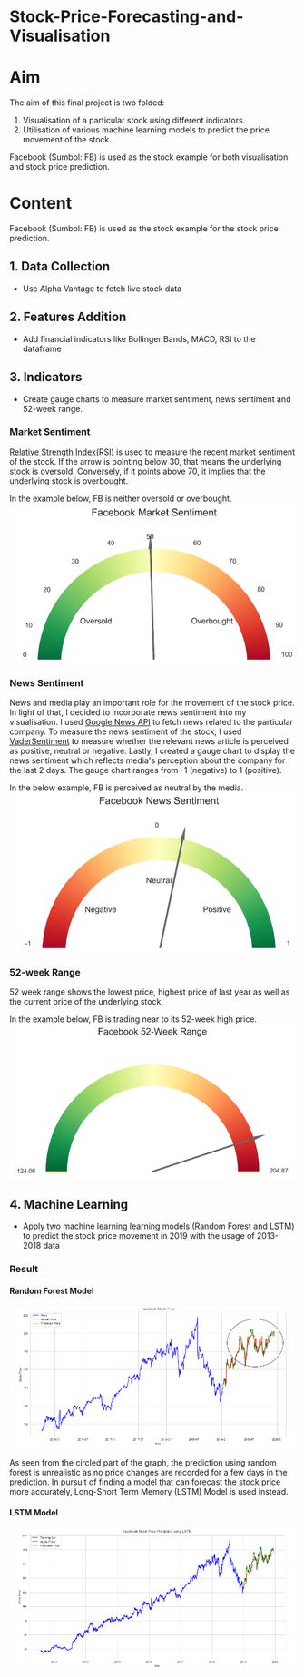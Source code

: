 # Stock-Price-Forecasting-and-Visualisation

# Aim
The aim of this final project is two folded:
1. Visualisation of a particular stock using different indicators.
2. Utilisation of various machine learning models to predict the price movement of the stock.


Facebook (Sumbol: FB) is used as the stock example for both visualisation and stock price prediction. 

# Content

Facebook (Sumbol: FB) is used as the stock example for the stock price prediction. 
## 1. Data Collection
- Use Alpha Vantage to fetch live stock data 

## 2. Features Addition
- Add financial indicators like Bollinger Bands, MACD, RSI to the dataframe

## 3. Indicators
- Create gauge charts to measure market sentiment, news sentiment and 52-week range.

### Market Sentiment
[Relative Strength Index](https://www.investopedia.com/terms/r/rsi.asp)(RSI) is used to measure the recent market sentiment of the stock. 
If the arrow is pointing below 30, that means the underlying stock is oversold. Conversely, if it points above 70, it implies that the underlying stock is overbought.

In the example below, FB is neither oversold or overbought.
![graph](https://github.com/kasparkwok/Stock-Price-Forecasting-and-Visualisation/blob/master/Market_Sentiment.PNG)

### News Sentiment
News and media play an important role for the movement of the stock price. In light of that, I decided to incorporate news sentiment into my visualisation. 
I used [Google News API](https://newsapi.org/s/google-news-api) to fetch news related to the particular company.
To measure the news sentiment of the stock, I used [VaderSentiment](https://github.com/cjhutto/vaderSentiment) to measure whether the relevant news article is perceived as positive, neutral or negative. 
Lastly, I created a gauge chart to display the news sentiment which reflects media's perception about the company for the last 2 days. The gauge chart ranges from -1 (negative) to 1 (positive).  

In the below example, FB is perceived as neutral by the media.
![graph](https://github.com/kasparkwok/Stock-Price-Forecasting-and-Visualisation/blob/master/News_Sentiment.PNG)

### 52-week Range
52 week range shows the lowest price, highest price of last year as well as the current price of the underlying stock. 

In the example below, FB is trading near to its 52-week high price.
![graph](https://github.com/kasparkwok/Stock-Price-Forecasting-and-Visualisation/blob/master/52-Week_Range.PNG)

## 4. Machine Learning
- Apply two machine learning learning models (Random Forest and LSTM) to predict the stock price movement in 2019 with the usage of 2013-2018 data


### Result

#### Random Forest Model
![Random Forest Result](https://github.com/kasparkwok/Stock-Price-Forecasting-and-Visualisation/blob/master/Random_Forest_Price_Prediction.PNG)

As seen from the circled part of the graph, the prediction using random forest is unrealistic as no price changes are recorded for a few days in the prediction. In pursuit of finding a model that can forecast the stock price more accurately, Long-Short Term Memory (LSTM) Model is used instead. 

#### LSTM Model
![LSTM Result](https://github.com/kasparkwok/Stock-Price-Forecasting-and-Visualisation/blob/master/LSTM_Price_Prediction.PNG)
